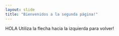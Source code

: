 ```yaml
---
layout: slide
title: "Bienvenidos a la segunda página!"
---
```

HOLA
Utiliza la flecha hacia la izquierda para volver!
